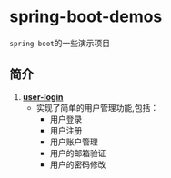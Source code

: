 # spring-boot-demos

`spring-boot`的一些演示项目

## 简介

1. **[user-login]**
    * 实现了简单的用户管理功能,包括：
        * 用户登录
        * 用户注册
        * 用户账户管理
        * 用户的邮箱验证
        * 用户的密码修改  



[user-login]:./user-login/README.MD